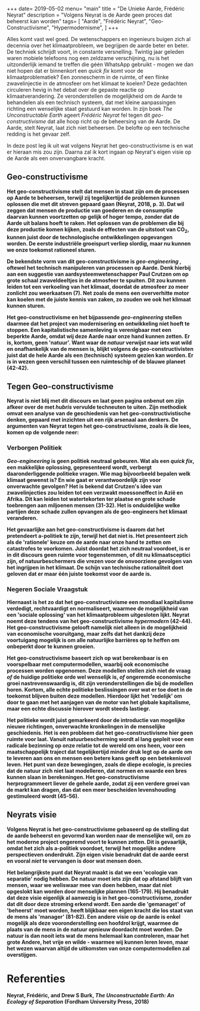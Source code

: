 +++
date= 2019-05-02
menu= "main"
title = "De Unieke Aarde, Frédéric Neyrat"
description = "Volgens Neyrat is de Aarde geen proces dat beheerst kan worden"
tags= [
    "Aarde",
    "Frédéric Neyrat",
    "Geo-Constructivisme",
    "Hypermodernisme",
]
+++

Alles komt vast wel goed. De wetenschappers en ingenieurs buigen zich al decennia over het klimaatprobleem, we begrijpen de aarde beter en beter. De techniek schrijdt voort, in constante versnelling. <!--more--> Twintig jaar geleden waren mobiele telefoons nog een zeldzame verschijning, nu is het uitzonderlijk iemand te treffen die géén WhatsApp gebruikt - mogen we dan niet hopen dat er binnenkort een <i>quick fix</i> komt voor de klimaatproblematiek? Een zonnescherm in de ruimte, of een flinke zwavelinjectie in de atmosfeer om het klimaat te koelen? Deze gedachten circuleren hevig in het debat over de gepaste reactie op klimaatverandering. Ze veronderstellen de mogelijkheid om de Aarde te behandelen als een technisch systeem, dat met kleine aanpassingen richting een wenselijke staat gestuurd kan worden. In zijn boek <i> The Unconstructable Earth </i> ageert <i> Frédéric Neyrat </i> fel tegen dit <i> geo-constructivisme </i> dat alle hoop richt op de beheersing van de Aarde. De Aarde, stelt Neyrat, laat zich niet beheersen. De belofte op een technische redding is het gevaar zelf.

In deze post leg ik uit wat volgens Neyrat het geo-constructivisme is en wat er hieraan mis zou zijn. Daarna zal ik kort ingaan op Neyrat's eigen visie op de Aarde als een onvervangbare kracht. 

<b>

## Geo-constructivisme

Het geo-constructivisme stelt dat mensen in staat zijn om de processen op Aarde te beheersen, terwijl zij tegelijkertijd de problemen kunnen oplossen die met dit streven gepaard gaan (Neyrat, 2018, p. 3). Dat wil zeggen dat mensen de productie van goederen en de consumptie daarvan kunnen voortzetten op gelijk of hoger tempo, zonder dat de Aarde uit balans hoeft te raken. Het oplossen van de problemen die bij deze productie komen kijken, zoals de effecten van de uitstoot van CO<sub>2</sub>, kunnen juist door de technologische ontwikkelingen opgevangen worden. De eerste industriële groeispurt verliep slordig, maar nu kunnen we onze toekomst rationeel sturen. 

<b>

De bekendste vorm van dit geo-constructivisme is <i> geo-engineering </i>, oftewel het technisch manipuleren van processen op Aarde. Denk hierbij aan een suggestie van aardsysteemwetenschapper Paul Crutzen om op grote schaal zwaveldeeltjes in de atmosfeer te spuiten. Dit zou kunnen leiden tot een verkoeling van het klimaat, doordat de atmosfeer zo meer zonlicht zou weerkaatsen (7). Net zoals de mens een oververhitte motor kan koelen met de juiste kennis van zaken, zo zouden we ook het klimaat kunnen sturen. 

<b>

Het geo-constructivisme en het bijpassende <i>geo-engineering</i> stellen daarmee dat het project van modernisering en ontwikkeling niet hoeft te stoppen. Een kapitalistische samenleving is verenigbaar met een beperkte Aarde, omdat wij deze Aarde naar onze hand kunnen zetten. Er is, kortom, geen 'natuur'. Want waar de <i>natuur</i> verwijst naar iets wat wild en onafhankelijk van de mensen is, blijkt volgens de geo-constructivisten juist dat de hele Aarde als een (technisch) systeem gezien kan worden. Er is in wezen geen verschil tussen een ruimteschip of de blauwe planeet (42-42). 

## Tegen Geo-constructivisme

Neyrat is niet blij met dit discours en laat geen pagina onbenut om zijn afkeer over de met <i> hubris </i> vervulde techneuten te uiten. Zijn methodiek omvat een analyse van de geschiedenis van het geo-constructivistische denken, gepaard met inzichten uit een rijk arsenaal aan denkers. De argumenten van Neyrat tegen het geo-constructivisme, zoals ik die lees, komen op de volgende neer:

### Verborgen Politiek

<i>Geo-engineering</i> is geen politiek neutraal gebeuren. Wat als een <i>quick fix</i>, een makkelijke oplossing, gepresenteerd wordt, verbergt daaronderliggende politieke vragen. Wie mag bijvoorbeeld bepalen welk klimaat gewenst is? En wie gaat er verantwoordelijk zijn voor onverwachte gevolgen? Het is bekend dat Crutzen's idee van zwavelinjecties zou leiden tot een verzwakt moessoneffect in Azië en Afrika. Dit kan leiden tot watertekorten ter plaatse en grote schade toebrengen aan miljoenen mensen (31-32). Het is onduidelijke welke partijen deze schade zullen opvangen als de geo-engineers het klimaat veranderen.

<b>

Het gevaarlijke aan het geo-constructivisme is daarom dat het pretendeert a-politiek te zijn, terwijl het dat niet is. Het presenteert zich als de 'rationele' keuze om de aarde naar onze hand te zetten om catastrofes te voorkomen. Juist doordat het zich neutraal voordoet, is er in dit discours geen ruimte voor tegenstemmen, of dit nu klimaatsceptici zijn, of natuurbeschermers die vrezen voor de onvoorziene gevolgen van het ingrijpen in het klimaat. De schijn van technische rationaliteit doet geloven dat er maar één juiste toekomst voor de aarde is.

### Negeren Sociale Vraagstuk

Hiernaast is het zo dat het geo-constructivisme een mondiaal kapitalisme verdedigt, rechtvaardigt en normaliseert, waarmee de mogelijkheid van een 'sociale oplossing' van het klimaatprobleem uitgesloten lijkt. Neyrat noemt deze tendens van het geo-constructivisme <i>hypermodern</i> (42-44). Het geo-constructivisme gelooft namelijk niet alleen in de mogelijkheid van economische vooruitgang, maar zelfs dat het dankzij deze voortuigang mogelijk is om alle natuurlijke barrières op te heffen om onbeperkt door te kunnen groeien. 

<b>

Het geo-constructivisme baseert zich op wat berekenbaar is en voorspelbaar met computermodellen, waarbij ook economische processen worden opgenomen. Deze modellen stellen zich niet de vraag <i>of</i> de huidige politieke orde wel wenselijk is, <i>of</i> ongeremde economische groei nastrevenswaardig is, dit zijn veronderstellingen die bij de modellen horen. Kortom, alle echte politieke beslissingen over wat er toe doet in de toekomst blijven buiten deze modellen. Hierdoor lijkt het 'redelijk' om door te gaan met het aanjagen van de motor van het globale kapitalisme, maar een echte discussie hierover wordt steeds lastiegr.

<b>
    
Het politieke wordt juist gemarkeerd door de introductie van mogelijke nieuwe richtingen, onverwachte kronkelingen in de menselijke geschiedenis. Het is een probleem dat het geo-constructivisme hier geen ruimte voor laat. Vanuit natuurbescherming wordt al lang gepleit voor een radicale bezinning op onze relatie tot de wereld om ons heen, voor een maatschappelijk traject dat tegelijkertijd minder druk legt op de aarde om te leveren aan ons en mensen een betere kans geeft op een betekenisvol leven. Het punt van deze bewegingen, zoals de diepe ecologie, is precies dat de natuur zich niet laat modelleren, dat normen en waarde een bres kunnen slaan in berekeningen. Het geo-constructivisme herprogrammeert liever de gehele aarde, zodat zij een verdere groei van de markt kan dragen, dan dat een meer bescheiden levenshouding gestimuleerd wordt (45-56).

## Neyrats visie

Volgens Neyrat is het geo-constructivisme gebaseerd op de stelling dat de aarde beheerst en gevormd kan worden naar de menselijke wil, om zo het moderne project ongeremd voort te kunnen zetten. Dit is gevaarlijk, omdat het zich als a-politiek voordoet, terwijl het mogelijke andere perspectieven onderdrukt. Zijn eigen visie benadrukt dat de aarde eerst en vooral <i>niet</i> te vervangen is door wat mensen doen. 

<b>
    
Het belangrijkste punt dat Neyrat maakt is dat we een 'ecologie van separatie' nodig hebben. De natuur moet iets zijn dat op afstand blijft van mensen, waar we weliswaar mee van doen hebben, maar dat niet opgeslokt kan worden door menselijke plannen (165-179). Hij benadrukt dat deze visie eigenlijk al aanwezig is in het geo-constructivisme, zonder dat dit door deze stroming erkend wordt. Een aarde die 'gemanaget' of 'beheerst' moet worden, heeft blijkbaar een eigen kracht die los staat van de mens als 'manager' (81-82). Een andere visie op de aarde is enkel mogelijk als deze vooronderstelling een hoofdrol krijgt, waarmee de plaats van de mens in de natuur opnieuw doordacht moet worden. De natuur is dan nooit iets wat de mens helemaal kan controleren, maar het grote Andere, het vrije en wilde - waarmee wij kunnen leren leven, maar het wezen waarvan altijd de uitkomsten van onze computermodellen zal overstijgen. 

# Referenties

Neyrat, Frédéric, and Drew S Burk, <i>The Unconstructable Earth: An Ecology of Separation</i> (Fordham University Press, 2018)


